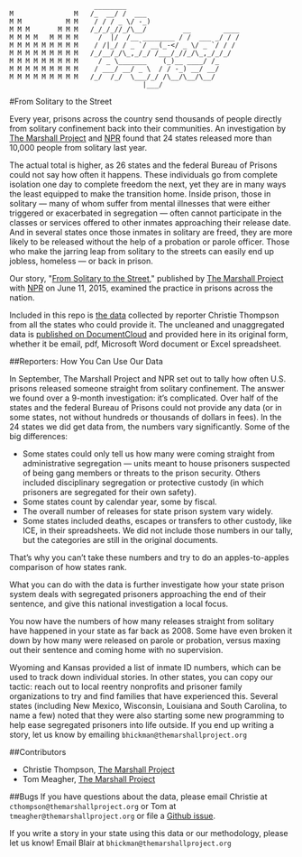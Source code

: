 ```
                     ________                            
M               M   /_  __/ /  ___                       
M M           M M    / / / _ \/ -_)                      
M M M       M M M   /_/_/_//_/\__/         __        ____
M M M M   M M M M     /  |/  /__ ________ / /  ___ _/ / /
M M M M M M M M M    / /|_/ / _ `/ __(_-</ _ \/ _ `/ / / 
M M M M M M M M M   /_/__/_/\_,_/_/ /___/_//_/\_,_/_/_/  
M M M M M M M M M     / _ \_______    (_)__ ____/ /_     
M M M M M M M M M    / ___/ __/ _ \  / / -_) __/ __/     
M M M M M M M M M   /_/  /_/  \___/_/ /\__/\__/\__/     
                                 |___/  
```

#From Solitary to the Street

Every year, prisons across the country send thousands of people directly from solitary confinement back into their communities. An investigation by [The Marshall Project](https://www.themarshallproject.org/2015/06/11/from-solitary-to-the-street?ref=hp-1-111) and [NPR](http://www.npr.org/2015/06/11/413208055/from-solitary-to-the-streets-released-inmates-get-little-help) found that 24 states released more than 10,000 people from solitary last year. 

The actual total is higher, as 26 states and the federal Bureau of Prisons could not say how often it happens. These individuals go from complete isolation one day to complete freedom the next, yet they are in many ways the least equipped to make the transition home. Inside prison, those in solitary — many of whom suffer from mental illnesses that were either triggered or exacerbated in segregation — often cannot participate in the classes or services offered to other inmates approaching their release date. And in several states once those inmates in solitary are freed, they are more likely to be released without the help of a probation or parole officer. Those who make the jarring leap from solitary to the streets can easily end up jobless, homeless — or back in prison.

Our story, "[From Solitary to the Street](https://www.themarshallproject.org/2015/06/11/from-solitary-to-the-street?ref=hp-1-111)," published by [The Marshall Project](https://www.themarshallproject.org/) with [NPR](http://www.npr.org/2015/06/11/413208055/from-solitary-to-the-streets-released-inmates-get-little-help) on June 11, 2015, examined the practice in prisons across the nation.

Included in this repo is [the data](data/) collected by reporter Christie Thompson from all the states who could provide it. The uncleaned and unaggregated data is [published on DocumentCloud](https://www.documentcloud.org/public/search/projectid:20529-solitary-to-the-streets) and provided here in its original form, whether it be email, pdf, Microsoft Word document or Excel spreadsheet.

##Reporters: How You Can Use Our Data

In September, The Marshall Project and NPR set out to tally how often U.S. prisons released someone straight from solitary confinement. The answer we found over a 9-month investigation: it’s complicated. Over half of the states and the federal Bureau of Prisons could not provide any data (or in some states, not without hundreds or thousands of dollars in fees). In the 24 states we did get data from, the numbers vary significantly. Some of the big differences:

* Some states could only tell us how many were coming straight from administrative segregation — units meant to house prisoners suspected of being gang members or threats to the prison security. Others included disciplinary segregation or protective custody (in which prisoners are segregated for their own safety). 
* Some states count by calendar year, some by fiscal. 
* The overall number of releases for state prison system vary widely. 
* Some states included deaths, escapes or transfers to other custody, like ICE, in their spreadsheets. We did not include those numbers in our tally, but the categories are still in the original documents. 

That’s why you can’t take these numbers and try to do an apples-to-apples comparison of how states rank. 

What you can do with the data is further investigate how your state prison system deals with segregated prisoners approaching the end of their sentence, and give this national investigation a local focus. 

You now have the numbers of how many releases straight from solitary have happened in your state as far back as 2008. Some have even broken it down by how many were released on parole or probation, versus maxing out their sentence and coming home with no supervision. 

Wyoming and Kansas provided a list of inmate ID numbers, which can be used to track down individual stories. In other states, you can copy our tactic: reach out to local reentry nonprofits and prisoner family organizations to try and find families that have experienced this. Several states (including New Mexico, Wisconsin, Louisiana and South Carolina, to name a few) noted that they were also starting some new programming to help ease segregated prisoners into life outside. If you end up writing a story, let us know by emailing ```bhickman@themarshallproject.org```

##Contributors

* Christie Thompson, [The Marshall Project](https://www.themarshallproject.org/)
* Tom Meagher, [The Marshall Project](https://www.themarshallproject.org/)

##Bugs
If you have questions about the data, please email Christie at ```cthompson@themarshallproject.org``` or Tom at ```tmeagher@themarshallproject.org``` or file a [Github issue](https://github.com/themarshallproject/solitary-streets/issues).

If you write a story in your state using this data or our methodology, please let us know! Email Blair at ```bhickman@themarshallproject.org```